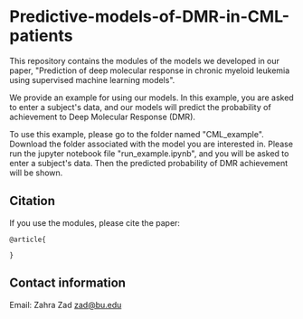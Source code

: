 # Predictive-models-of-DMR-in-CML-patients




This repository contains the modules of the models we developed in our paper,  "Prediction of deep molecular response in chronic myeloid leukemia using supervised machine learning models".

We provide an example for using our models. In this example, you are asked to enter a subject's data, and our models will predict the probability of achievement to Deep Molecular Response (DMR).

To use this example, please go to the folder named "CML_example". Download the folder associated with the model you are interested in. Please run the jupyter notebook file "run_example.ipynb", and you will be asked to enter a subject's data. Then the predicted probability of DMR achievement will be shown.

## Citation

If you use the modules, please cite the paper: 

```text
@article{

}
```

## Contact information

Email: Zahra Zad zad@bu.edu
